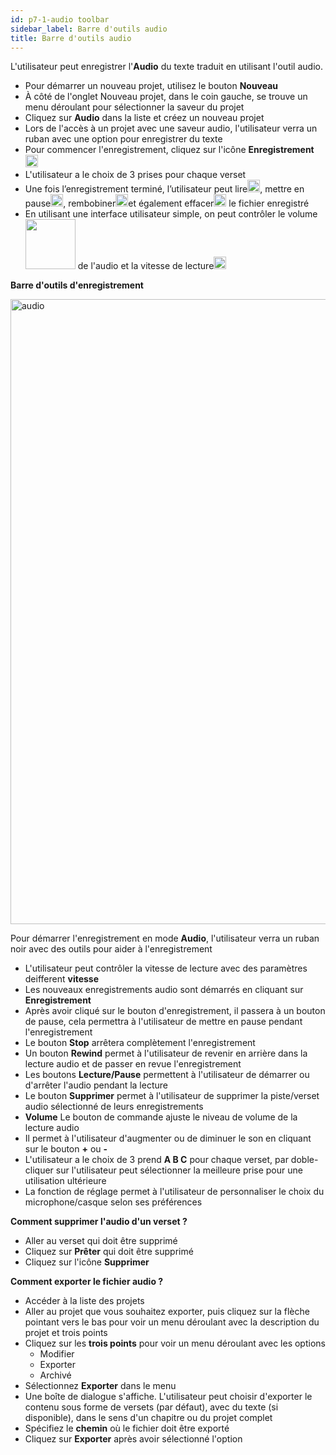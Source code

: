 ```yaml
---
id: p7-1-audio toolbar
sidebar_label: Barre d'outils audio
title: Barre d'outils audio
---
```


L'utilisateur peut enregistrer l'**Audio** du texte traduit en utilisant l'outil audio.

-   Pour démarrer un nouveau projet, utilisez le bouton **Nouveau**
-   À côté de l'onglet Nouveau projet, dans le coin gauche, se trouve un menu déroulant pour sélectionner la saveur du projet
-   Cliquez sur **Audio** dans la liste et créez un nouveau projet
-   Lors de l'accès à un projet avec une saveur audio, l'utilisateur verra un ruban avec une option pour enregistrer du texte
-   Pour commencer l'enregistrement, cliquez sur l'icône **Enregistrement** <img src="/assets/record.png" width="20px" alt=""/>
-   L'utilisateur a le choix de 3 prises pour chaque verset
-   Une fois l’enregistrement terminé, l’utilisateur peut lire<img src="/assets/play.png" width="20px" alt=""/>, mettre en pause<img src="/assets/pause.png" width="20px" alt=""/>, rembobiner<img src="/assets/rewind.png" width="20px" alt=""/>et également effacer<img src="/assets/delete.png" width="20px" alt=""/> le fichier enregistré
-   En utilisant une interface utilisateur simple, on peut contrôler le volume<img src="/assets/volume.png" width="80px" alt=""/> de l'audio et la vitesse de lecture<img src="/assets/speed.png" width="20px" alt=""/>

<!-- <video controls src="/assets/Audio.mov" width="100%" type="video/mov"/> -->

**Barre d'outils d'enregistrement**

<img src="/assets/Audio.png"  width="1000px" alt="audio"/>

Pour démarrer l'enregistrement en mode **Audio**, l'utilisateur verra un ruban noir avec des outils pour aider à l'enregistrement

-   L'utilisateur peut contrôler la vitesse de lecture avec des paramètres deifferent **vitesse**
-   Les nouveaux enregistrements audio sont démarrés en cliquant sur **Enregistrement**
-   Après avoir cliqué sur le bouton d'enregistrement, il passera à un bouton de pause, cela permettra à l'utilisateur de mettre en pause pendant l'enregistrement
-   Le bouton **Stop** arrêtera complètement l'enregistrement
-   Un bouton **Rewind** permet à l'utilisateur de revenir en arrière dans la lecture audio et de passer en revue l'enregistrement 
-   Les boutons **Lecture/Pause** permettent à l'utilisateur de démarrer ou d'arrêter l'audio pendant la lecture
-   Le bouton **Supprimer** permet à l'utilisateur de supprimer la piste/verset audio sélectionné de leurs enregistrements 
-   **Volume** Le bouton de commande ajuste le niveau de volume de la lecture audio
-   Il permet à l'utilisateur d'augmenter ou de diminuer le son en cliquant sur le bouton **+** ou **-**
-   L'utilisateur a le choix de 3 prend **A B C** pour chaque verset, par doble-cliquer sur l'utilisateur peut sélectionner la meilleure prise pour une utilisation ultérieure 
-   La fonction de réglage permet à l'utilisateur de personnaliser le choix du microphone/casque selon ses préférences

**Comment supprimer l'audio d'un verset ?**

-   Aller au verset qui doit être supprimé
-   Cliquez sur **Prêter** qui doit être supprimé
-   Cliquez sur l'icône **Supprimer**

**Comment exporter le fichier audio ?**

-   Accéder à la liste des projets
-   Aller au projet que vous souhaitez exporter, puis cliquez sur la flèche pointant vers le bas pour voir un menu déroulant avec la description du projet et trois points
-   Cliquez sur les **trois points** pour voir un menu déroulant avec les options
    -   Modifier
    -   Exporter
    -   Archivé
-   Sélectionnez **Exporter** dans le menu
-   Une boîte de dialogue s'affiche. L'utilisateur peut choisir d'exporter le contenu sous forme de versets (par défaut), avec du texte (si disponible), dans le sens d'un chapitre ou du projet complet
-   Spécifiez le **chemin** où le fichier doit être exporté
-   Cliquez sur **Exporter** après avoir sélectionné l'option

<!-- <video controls src="/assets/export_audio.mov" width="100%" type="video/mov"/> -->
